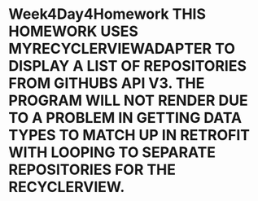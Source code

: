 # Week4Day4Homework THIS HOMEWORK USES MYRECYCLERVIEWADAPTER TO DISPLAY A LIST OF REPOSITORIES FROM GITHUBS API V3.  THE PROGRAM WILL NOT RENDER DUE TO A PROBLEM IN GETTING DATA TYPES TO MATCH UP IN RETROFIT WITH LOOPING TO SEPARATE REPOSITORIES FOR THE RECYCLERVIEW.
